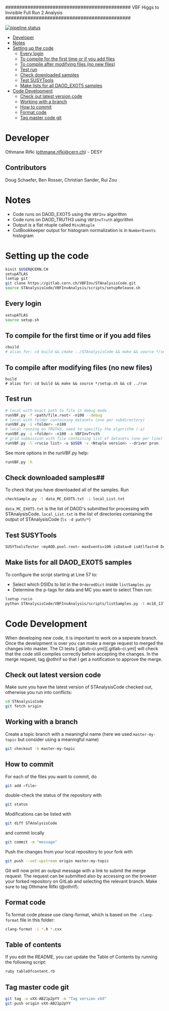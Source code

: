 #############################################
VBF Higgs to Invisible Full Run 2 Analysis
#############################################

[![pipeline status](https://gitlab.cern.ch/othrif/STAnalysisCode/badges/master/pipeline.svg)](https://gitlab.cern.ch/STAnalysisCode/commits/master)

  * [Developer](#developer)
  * [Notes](#notes)
  * [Setting up the code](#setting-up-the-code)
      * [Every login](#every-login)
      * [To compile for the first time or if you add files](#to-compile-for-the-first-time-or-if-you-add-files)
      * [To compile after modifying files (no new files)](#to-compile-after-modifying-files-(no-new-files))
      * [Test run](#test-run)
      * [Check downloaded samples](#check-downloaded-samples)
      * [Test SUSYTools](#test-susytools)
      * [Make lists for all DAOD_EXOT5 samples](#make-lists-for-all-daod_exot5-samples)
  * [Code Development](#code-development)
      * [Check out latest version code](#check-out-latest-version-code)
      * [Working with a branch](#working-with-a-branch)
      * [How to commit](#how-to-commit)
      * [Format code](#format-code)
      * [Tag master code git](#tag-master-code-git)

# Developer #
Othmane Rifki (othmane.rifki@cern.ch) - DESY

## Contributors ##
Doug Schaefer, Ben Rosser, Christian Sander, Rui Zou

# Notes #
- Code runs on DAOD_EXOT5 using the `VBFInv` algorithm
- Code runs on DAOD_TRUTH3 using `VBFInvTruth` algorithm
- Output is a flat ntuple called `MiniNtuple`
- CutBookkeeper output for histogram normalization is in `NumberEvents` histogram

# Setting up the code #
``` bash
kinit $USER@CERN.CH
setupATLAS
lsetup git
git clone https://gitlab.cern.ch/VBFInv/STAnalysisCode.git
source STAnalysisCode/VBFInvAnalysis/scripts/setupRelease.sh
```

## Every login ##
``` bash
setupATLAS
source setup.sh
```
##  To compile for the first time or if you add files ##
``` bash
cbuild
# alias	for: cd	build && cmake ../STAnalysisCode && make && source */setup.sh && cd ../run
```

## To compile after modifying files (no new files) ##
```
build
# alias for: cd build && make && source */setup.sh && cd ../run
```

## Test run ##
``` bash
# local with exact path to file in debug mode
runVBF.py -f <path/file.root> -n100 --debug
# local with folder containing datasets (one per subdirectory)
runVBF.py -i <folder> -n100
# local running on TRUTH3, need to specifiy the algorithm (-a)
runVBF.py -i <folder> -n100 -a VBFInvTruth
# grid submission with file containing list of datasets (one per line)
runVBF.py -l <rucio list> -u $USER -v <Ntuple version> --driver prun
```
See more options in the runVBF.py help:
``` bash
runVBF.py -h
```

## Check downloaded samples##
To check that you have downloaded all of the samples. Run
``` bash
checkSample.py -l data_MC_EXOT5.txt -i local_List.txt
```
`data_MC_EXOT5.txt` is the list of DAOD's submitted for processing with STAnalysisCode.
`local_List.txt` is the list of directories containing the output of STAnalysisCode (`ls -d path/*`)

## Test SUSYTools ##
``` bash
SUSYToolsTester <myAOD.pool.root> maxEvents=100 isData=0 isAtlfast=0 Debug=0 NoSyst=0 2>&1 | tee log
```

## Make lists for all DAOD_EXOT5 samples ##
To configure the script starting at Line 57 to:
- Select which DSIDs to list in the `OrderedDict` inside `listSamples.py`
- Determine the p-tags for data and MC you want to select
Then run:
``` bash
lsetup rucio
python STAnalysisCode/VBFInvAnalysis/scripts/listSamples.py -t mc16_13TeV,data15_13TeV,data16_13TeV -c mc16a,mc16d -d DAOD_EXOT5 -v v05 -s
```

# Code Development #

When developing new code, it is important to work on a seperate branch. Once the development is over you can make a merge request to
merged the changes into master. The CI tests  [.gitlab-ci.yml][.gitlab-ci.yml] will check that the code still compiles correctly before accepting the
changes. In the merge request, tag @othrif so that I get a notification to approve the merge.

## Check out latest version code ##
Make sure you have the latest version of STAnalysisCode checked out, otherwise you run into conflicts:
```bash
cd STAnalysisCode
git fetch origin
```

## Working with a branch ##
Create a topic branch with a meaningful name (here we used `master-my-topic` but consider using a meaningful name)
```bash
git checkout -b master-my-topic
```

## How to commit ##

For each of the files you want to commit, do
```bash
git add <file>
```
double-check the status of the repository with
```bash
git status
```
Modifications can be listed with
``` bash
git diff STAnalysisCode
```
and commit locally
```bash
git commit -m "message"
```
Push the changes from your local repository to your fork with
``` bash
git push --set-upstream origin master-my-topic
```
Git will now print an output message with a link to submit the merge request. The request can be submitted also by accessing on the browser your forked repository on GitLab and selecting the relevant branch. Make sure to tag Othmane Rifki (@othrif).

## Format code ##

 To format code please use clang-format, which is based on the `.clang-format` file in this folder:
``` bash
clang-format -i *.h *.cxx
```

## Table of contents ##
If you edit the README, you can update the Table of Contents by running the following script:
``` bash
ruby tableOfcontent.rb
```

## Tag master code git ##
``` bash
git tag -a vXX-AB21p2pYY -m "Tag version vXX"
git push origin vXX-AB21p2pYY
```

